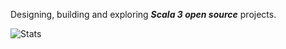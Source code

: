 Designing, building and exploring ***Scala 3 open source*** projects.

<!-- Top Github commit number: ***13,929*** -->

![Stats](https://github-readme-stats.vercel.app/api?username=objektwerks&show_icons=true&hide_border=true)
